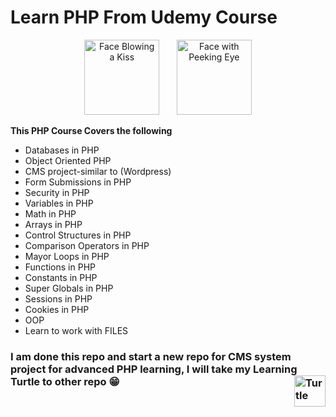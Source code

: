 # Learn PHP From Udemy Course

<div align="center">
<img src="https://raw.githubusercontent.com/Tarikul-Islam-Anik/Animated-Fluent-Emojis/master/Emojis/Smilies/Face%20Blowing%20a%20Kiss.png" alt="Face Blowing a Kiss" width="120" /> &nbsp;&nbsp;&nbsp;&nbsp;&nbsp; <img src="https://raw.githubusercontent.com/Tarikul-Islam-Anik/Animated-Fluent-Emojis/master/Emojis/Smilies/Face%20with%20Peeking%20Eye.png" alt="Face with Peeking Eye" width="120" />
</div>

**This PHP Course Covers the following**

- Databases in PHP
- Object Oriented PHP
- CMS project-similar to (Wordpress)
- Form Submissions in PHP
- Security in PHP
- Variables in PHP
- Math in PHP
- Arrays in PHP
- Control Structures in PHP
- Comparison Operators in PHP
- Mayor Loops in PHP
- Functions in PHP
- Constants in PHP
- Super Globals in PHP
- Sessions in PHP
- Cookies in PHP
- OOP
- Learn to work with FILES

<p>

### I am done this repo and start a new repo for CMS system project for advanced PHP learning, I will take my Learning Turtle to other repo 😁 <img align="right" src="https://raw.githubusercontent.com/Tarikul-Islam-Anik/Animated-Fluent-Emojis/master/Emojis/Animals/Turtle.png" alt="Turtle" width="50" height="50" />

</p>
